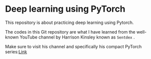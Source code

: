 # Deep learning using PyTorch 

This repository is about practicing deep learning using Pytorch.

The codes in this Git repository are what I have learned from the well-known YouTube channel by Harrison Kinsley known as `Sentdex` .

Make sure to visit his channel and specifically his compact PyTorch series:[Link](https://www.youtube.com/playlist?list=PLQVvvaa0QuDdeMyHEYc0gxFpYwHY2Qfdh)
